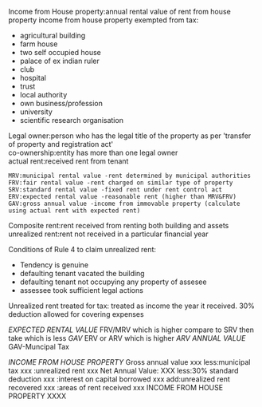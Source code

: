 Income from House property:annual rental value of rent from house property
income from house property exempted from tax:
- agricultural building
- farm house
- two self occupied house
- palace of ex indian ruler
- club
- hospital
- trust
- local authority
- own business/profession
- university
- scientific research organisation

Legal owner:person who has the legal title of the property as per 'transfer of property and registration act'  
co-ownership:entity has more than one legal owner  
actual rent:received rent from tenant
```
MRV:municipal rental value -rent determined by municipal authorities
FRV:fair rental value -rent charged on similar type of property
SRV:standard rental value -fixed rent under rent control act
ERV:expected rental value -reasonable rent (higher than MRV&FRV)
GAV:gross annual value -income from immovable property (calculate using actual rent with expected rent)
```
Composite rent:rent received from renting both building and assets
unrealized rent:rent not received in a particular financial year

Conditions of Rule 4 to claim unrealized rent:
- Tendency is genuine
- defaulting tenant vacated the building
- defaulting tenant not occupying any property of assesee
- assessee took sufficient legal actions

Unrealized rent treated for tax: treated as income the year it received. 30% deduction allowed for covering expenses

*EXPECTED RENTAL VALUE*
FRV/MRV which is higher compare to SRV then take which is less
*GAV*
ERV or ARV which is higher
*ARV*
*ANNUAL VALUE*
GAV-Muncipal Tax

*INCOME FROM HOUSE PROPERTY*
Gross annual value xxx
less:municipal tax xxx
    :unrealized rent xxx
Net Annual Value: XXX
less:30% standard deduction xxx
    :interest on capital borrowed xxx
add:unrealized rent recovered xxx
   :areas of rent received xxx
 INCOME FROM HOUSE PROPERTY XXXX
